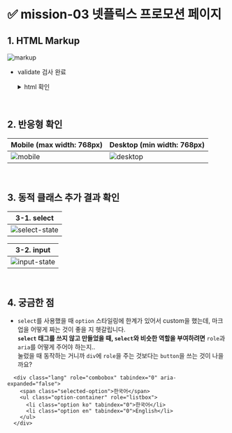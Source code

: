 # ✅ mission-03 넷플릭스 프로모션 페이지

## 1. HTML Markup
![markup](https://github.com/lanuioe/home-work/assets/148831765/7c19cb1e-224e-4c71-afa0-e2263e8b468b)

- validate 검사 완료
  <details>
  <summary>html 확인</summary>
  <div markdown="1">
  
    ```
    <div class="wrap">
        <div class="bg-wrap">
          <header class="header">
            <h1 class="logo">
              <a href="#"><img src="/images/svg/logo.svg" alt="Netflix"></a>
            </h1>
            <div class="header-btn">
              <div class="lang" role="combobox" tabindex="0" aria-expanded="false">
                <span class="selected-option">한국어</span>
                <ul class="option-container" role="listbox">
                  <li class="option ko" tabindex="0">한국어</li>
                  <li class="option en" tabindex="0">English</li>
                </ul>
              </div>
              <a href="#" class="login-btn">로그인</a>
            </div>
          </header>
          <main class="main">
            <h2 class="promotion-title">영화, TV 프로그램을 무제한으로.</h2>
            <em>다양한 디바이스에서 시청하세요. 언제든 해지하실 수 있습니다.</em>
            <p>시청할 준비가 되셨나요? 멤버십을 등록하거나 재시작하려면 이메일 주소를 입력하세요.</p>
            <form action="#" class="promotion-form">
              <label for="user-email" class="user-email-label">이메일 주소</label>
              <input type="email" class="user-email" id="user-email" required name="user-email" placeholder="yamoo9@euid.dev">
              <p class="warn-text">정확한 이메일 주소를 입력하세요.</p>
              <button type="submit" class="free-btn">30일 무료 이용</button>
            </form>
            <p>신규 회원만 이 프로모션을 이용하실 수 있습니다.</p>
          </main>
        </div>
        <footer class="footer">
          <p class="contact-info">
            <span>질문이 있으신가요?</span>
            <span>문의 전화: <a href="tel:+8203083210058">00-308-321-0058</a></span>
          </p>
          <nav class="footer-nav">
            <ul>
              <li><a href="#">자주 묻는 질문</a></li>
              <li><a href="#">고객센터</a></li>
              <li><a href="#">계정</a></li>
              <li><a href="#">미디어 센터</a></li>
              <li><a href="#">투자 정보&#40;IR&#41;</a></li>
              <li><a href="#">입사 정보</a></li>
              <li><a href="#">Netflix 지원 디바이스</a></li>
              <li><a href="#">이용 약관</a></li>
              <li><a href="#">개인정보</a></li>
              <li><a href="#">쿠키 설정</a></li>
              <li><a href="#">회사 정보</a></li>
              <li><a href="#">문의하기</a></li>
              <li><a href="#">속도 테스트</a></li>
              <li><a href="#">법적 고지</a></li>
              <li><a href="#">Netflix 오리지널</a></li>
            </ul>
          </nav>
          <div class="lang" role="combobox" tabindex="0" aria-expanded="false">
            <span class="selected-option">한국어</span>
            <ul class="option-container" role="listbox">
              <li class="option ko" tabindex="0">한국어</li>
              <li class="option en" tabindex="0">English</li>
            </ul>
          </div>
          <address class="address">
            <strong class="compnay">Netflix 대한민국</strong>
            <div class="company-details">
              <p>넷플릭스서비시스코리아 유한회사</p>
              <p>통신판매업신고번호: 제2018-서울종로-0426호</p>
              <p>전화번호: <a href="tel:+8203083210058">00-308-321-0058</a></p>
              <p>대표: 레지널드 숀 톰프슨</p>
              <p>이메일 주소: <a href="mailto:korea@netflix.com">korea@netflix.com</a></p>
              <p>주소: 대한민국 서울특별시 종로구 우정국로 26, 센트로폴리스 A동 20층 우편번호 03161</p>
              <p>사업자 등록번호: 165-87-00119</p>
              <p>클라우드 호스팅: Amazon Web Services Inc.</p>
              <p><a href="https://www.ftc.go.kr/bizCommPopView.do" target="_blank">공정거래위원회 웹사이트</a></p>
            </div>
          </address>
        </footer>
      </div>
    ```
  
  </div>
  </details>

<br />


## 2. 반응형 확인
|Mobile (max width: 768px)|Desktop (min width: 768px)|
|------|---|
|![mobile](https://github.com/lanuioe/home-work/assets/148831765/d455fc4f-7991-4851-bd67-a5ed4d222d55)|![desktop](https://github.com/lanuioe/home-work/assets/148831765/4bd51a49-d1da-4117-ba28-fe9c9ab07ff9)|

<br />

## 3. 동적 클래스 추가 결과 확인

|3-1. select|
|------|
|![select-state](https://github.com/lanuioe/home-work/assets/148831765/e36a4743-7bbc-4c09-965f-5551e28e36ae)|

|3-2. input|
|------|
|![input-state](https://github.com/lanuioe/home-work/assets/148831765/4c47c815-a435-43fa-aaff-8ca670842daf)|

<br />

## 4. 궁금한 점

- ```select```를 사용했을 때 ```option``` 스타일링에 한계가 있어서 custom을 했는데, 마크업을 어떻게 짜는 것이 좋을 지 헷갈립니다.<br />
  **```select``` 태그를 쓰지 않고 만들었을 때, ```select```와 비슷한 역할을 부여하려면** ```role```과 ```aria```를 어떻게 주어야 하는지..<br />
  눌렀을 때 동작하는 거니까 ```div```에 ```role```을 주는 것보다는 ```button```을 쓰는 것이 나을까요?
```
  <div class="lang" role="combobox" tabindex="0" aria-expanded="false">
    <span class="selected-option">한국어</span>
    <ul class="option-container" role="listbox">
      <li class="option ko" tabindex="0">한국어</li>
      <li class="option en" tabindex="0">English</li>
    </ul>
  </div>
```
